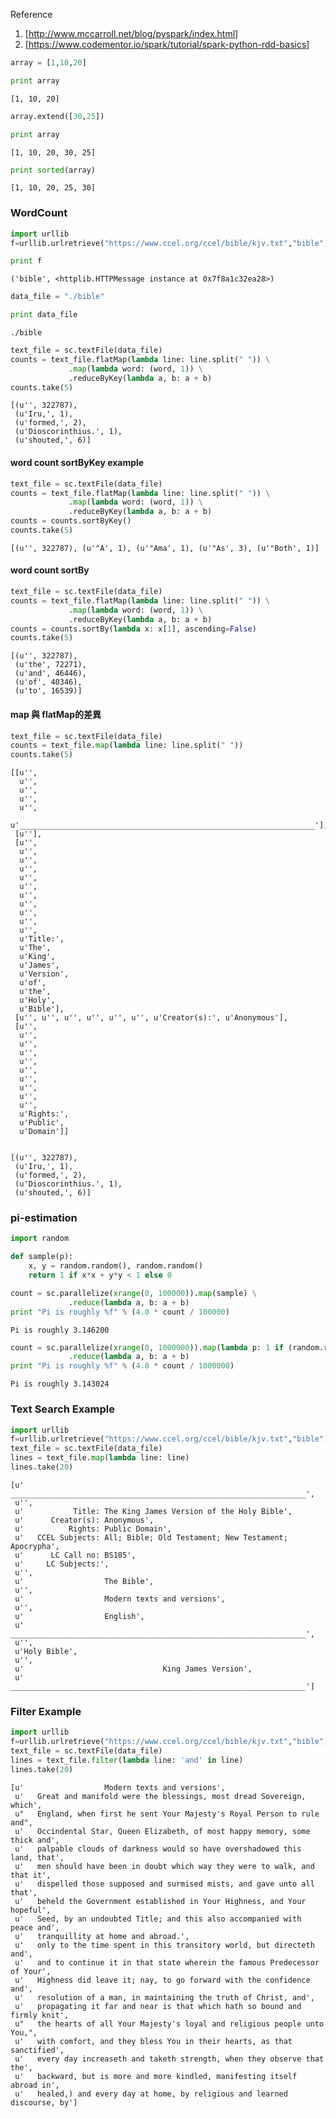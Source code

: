 
Reference
1. [http://www.mccarroll.net/blog/pyspark/index.html]
2. [https://www.codementor.io/spark/tutorial/spark-python-rdd-basics]

```python
array = [1,10,20]
```


```python
print array
```

    [1, 10, 20]



```python
array.extend([30,25])
```


```python
print array

```

    [1, 10, 20, 30, 25]



```python
print sorted(array)
```

    [1, 10, 20, 25, 30]


### WordCount


```python
import urllib
f=urllib.urlretrieve("https://www.ccel.org/ccel/bible/kjv.txt","bible")
```


```python
print f
```

    ('bible', <httplib.HTTPMessage instance at 0x7f8a1c32ea28>)



```python
data_file = "./bible"
```


```python
print data_file
```

    ./bible



```python
text_file = sc.textFile(data_file)
counts = text_file.flatMap(lambda line: line.split(" ")) \
             .map(lambda word: (word, 1)) \
             .reduceByKey(lambda a, b: a + b)
counts.take(5)
```




    [(u'', 322787),
     (u'Iru,', 1),
     (u'formed,', 2),
     (u'Dioscorinthius.', 1),
     (u'shouted,', 6)]



#### word count sortByKey example


```python
text_file = sc.textFile(data_file)
counts = text_file.flatMap(lambda line: line.split(" ")) \
             .map(lambda word: (word, 1)) \
             .reduceByKey(lambda a, b: a + b)
counts = counts.sortByKey()
counts.take(5)
```




    [(u'', 322787), (u'"A', 1), (u'"Ama', 1), (u'"As', 3), (u'"Both', 1)]



#### word count sortBy


```python
text_file = sc.textFile(data_file)
counts = text_file.flatMap(lambda line: line.split(" ")) \
             .map(lambda word: (word, 1)) \
             .reduceByKey(lambda a, b: a + b)
counts = counts.sortBy(lambda x: x[1], ascending=False)
counts.take(5)
```




    [(u'', 322787),
     (u'the', 72271),
     (u'and', 46446),
     (u'of', 40346),
     (u'to', 16539)]



#### map 與 flatMap的差異


```python
text_file = sc.textFile(data_file)
counts = text_file.map(lambda line: line.split(" "))
counts.take(5)
```




    [[u'',
      u'',
      u'',
      u'',
      u'',
      u'__________________________________________________________________'],
     [u''],
     [u'',
      u'',
      u'',
      u'',
      u'',
      u'',
      u'',
      u'',
      u'',
      u'',
      u'',
      u'Title:',
      u'The',
      u'King',
      u'James',
      u'Version',
      u'of',
      u'the',
      u'Holy',
      u'Bible'],
     [u'', u'', u'', u'', u'', u'', u'Creator(s):', u'Anonymous'],
     [u'',
      u'',
      u'',
      u'',
      u'',
      u'',
      u'',
      u'',
      u'',
      u'',
      u'Rights:',
      u'Public',
      u'Domain']]




```python

```




    [(u'', 322787),
     (u'Iru,', 1),
     (u'formed,', 2),
     (u'Dioscorinthius.', 1),
     (u'shouted,', 6)]



### pi-estimation 


```python
import random

def sample(p):
    x, y = random.random(), random.random()
    return 1 if x*x + y*y < 1 else 0

count = sc.parallelize(xrange(0, 100000)).map(sample) \
             .reduce(lambda a, b: a + b)
print "Pi is roughly %f" % (4.0 * count / 100000)
```

    Pi is roughly 3.146200



```python
count = sc.parallelize(xrange(0, 1000000)).map(lambda p: 1 if (random.random()**2 + random.random()**2)<1 else 0) \
             .reduce(lambda a, b: a + b)
print "Pi is roughly %f" % (4.0 * count / 1000000)
```

    Pi is roughly 3.143024


### Text Search Example


```python
import urllib
f=urllib.urlretrieve("https://www.ccel.org/ccel/bible/kjv.txt","bible")
text_file = sc.textFile(data_file)
lines = text_file.map(lambda line: line) 
lines.take(20)
```




    [u'     __________________________________________________________________',
     u'',
     u'           Title: The King James Version of the Holy Bible',
     u'      Creator(s): Anonymous',
     u'          Rights: Public Domain',
     u'   CCEL Subjects: All; Bible; Old Testament; New Testament; Apocrypha',
     u'      LC Call no: BS185',
     u'     LC Subjects:',
     u'',
     u'                  The Bible',
     u'',
     u'                  Modern texts and versions',
     u'',
     u'                  English',
     u'     __________________________________________________________________',
     u'',
     u'Holy Bible',
     u'',
     u'                               King James Version',
     u'     __________________________________________________________________']



### Filter Example


```python
import urllib
f=urllib.urlretrieve("https://www.ccel.org/ccel/bible/kjv.txt","bible")
text_file = sc.textFile(data_file)
lines = text_file.filter(lambda line: 'and' in line) 
lines.take(20)
```




    [u'                  Modern texts and versions',
     u'   Great and manifold were the blessings, most dread Sovereign, which',
     u"   England, when first he sent Your Majesty's Royal Person to rule and",
     u'   Occindental Star, Queen Elizabeth, of most happy memory, some thick and',
     u'   palpable clouds of darkness would so have overshadowed this land, that',
     u'   men should have been in doubt which way they were to walk, and that it',
     u'   dispelled those supposed and surmised mists, and gave unto all that',
     u'   beheld the Government established in Your Highness, and Your hopeful',
     u'   Seed, by an undoubted Title; and this also accompanied with peace and',
     u'   tranquillity at home and abroad.',
     u'   only to the time spent in this transitory world, but directeth and',
     u'   and to continue it in that state wherein the famous Predecessor of Your',
     u'   Highness did leave it; nay, to go forward with the confidence and',
     u'   resolution of a man, in maintaining the truth of Christ, and',
     u'   propagating it far and near is that which hath so bound and firmly knit',
     u"   the hearts of all Your Majesty's loyal and religious people unto You,",
     u'   with comfort, and they bless You in their hearts, as that sanctified',
     u'   every day increaseth and taketh strength, when they observe that the',
     u'   backward, but is more and more kindled, manifesting itself abroad in',
     u'   healed,) and every day at home, by religious and learned discourse, by']




```python

```
